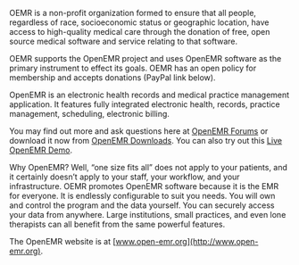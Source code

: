 OEMR is a non-profit organization formed to ensure that all people, regardless of race, socioeconomic status or geographic location, have access to high-quality medical care through the donation of free, open source medical software and service relating to that software.

OEMR supports the OpenEMR project and uses OpenEMR software as the primary instrument to effect its goals. OEMR has an open policy for membership and accepts donations (PayPal link below).

OpenEMR is an electronic health records and medical practice management application. It features fully integrated electronic health, records, practice management, scheduling, electronic billing.

You may find out more and ask questions here at [OpenEMR Forums](https://sourceforge.net/p/openemr/discussion/) or download it now from [OpenEMR Downloads](http://www.open-emr.org/wiki/index.php/OpenEMR_Downloads). You can also try out this [Live OpenEMR Demo](http://www.open-emr.org/wiki/index.php/OpenEMR_Demo).

Why OpenEMR? Well, “one size fits all” does not apply to your patients, and it certainly doesn’t apply to your staff, your workflow, and your infrastructure. OEMR promotes OpenEMR software because it is the EMR for everyone. It is endlessly configurable to suit you needs. You will own and control the program and the data yourself. You can securely access your data from anywhere. Large institutions, small practices, and even lone therapists can all benefit from the same powerful features.

The OpenEMR website is at [www.open-emr.org](http://www.open-emr.org).

